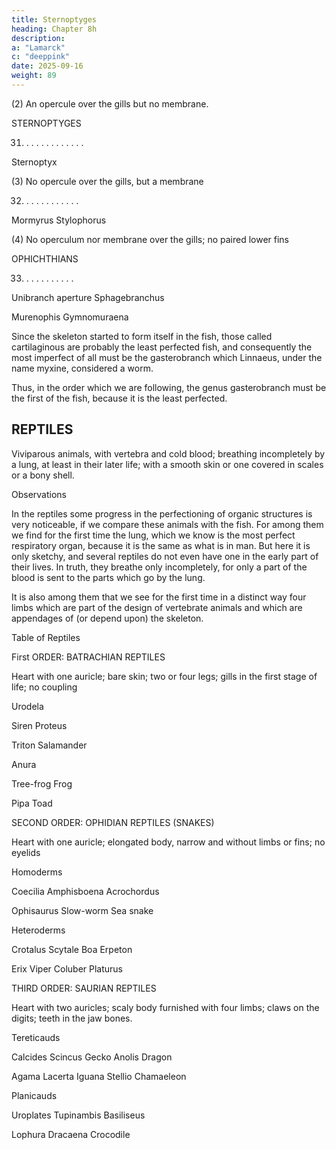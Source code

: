 ```yaml
---
title: Sternoptyges
heading: Chapter 8h
description: 
a: "Lamarck"
c: "deeppink"
date: 2025-09-16
weight: 89
---
```

 


(2) An opercule over the gills but no membrane.

STERNOPTYGES

31. . . . . . . . . . . . .

Sternoptyx

(3) No opercule over the gills, but a membrane

32. . . . . . . . . . . .

Mormyrus
Stylophorus

(4) No operculum nor membrane over the gills; no paired lower fins

OPHICHTHIANS

33. . . . . . . . . . . 

Unibranch aperture
Sphagebranchus

Murenophis
Gymnomuraena


Since the skeleton started to form itself in the fish, those called cartilaginous are probably the least perfected fish, and consequently the most imperfect of all must be the gasterobranch which Linnaeus, under the name myxine, considered a worm.  

Thus, in the order which we are following, the genus gasterobranch must be the first of the fish, because it is the least perfected.



## REPTILES

Viviparous animals, with vertebra and cold blood; breathing incompletely by a lung, at least in their later life; with a smooth skin or one covered in scales or a bony shell.

Observations

In the reptiles some progress in the perfectioning of organic structures is very noticeable, if we compare these animals with the fish.  For among them we find for the first time the lung, which we know is the most perfect respiratory organ, because it is the same as what is in man.  But here it is only sketchy, and several reptiles do not even have one in the early part of their lives.  In truth, they breathe only incompletely, for only a part of the blood is sent to the parts which go by the lung.

It is also among them that we see for the first time in a distinct way four limbs which are part of the design of vertebrate animals and which are appendages of (or depend upon) the skeleton.

Table of Reptiles

First ORDER: BATRACHIAN REPTILES

Heart with one auricle; bare skin; two or four legs; gills in the first stage of life; no coupling

Urodela

Siren
Proteus

Triton
Salamander

Anura

Tree-frog
Frog

Pipa
Toad

SECOND  ORDER: OPHIDIAN REPTILES (SNAKES)

Heart with one auricle; elongated body, narrow and without limbs or fins; no eyelids

Homoderms

Coecilia
Amphisboena
Acrochordus

Ophisaurus
Slow-worm
Sea snake

Heteroderms

Crotalus
Scytale
Boa
Erpeton

Erix
Viper
Coluber
Platurus

THIRD ORDER: SAURIAN REPTILES

Heart with two auricles; scaly body furnished with four limbs; claws on the digits; teeth in the jaw bones.

Tereticauds

Calcides
Scincus
Gecko
Anolis
Dragon

Agama
Lacerta
Iguana
Stellio
Chamaeleon

Planicauds

Uroplates
Tupinambis
Basiliseus

Lophura
Dracaena
Crocodile
